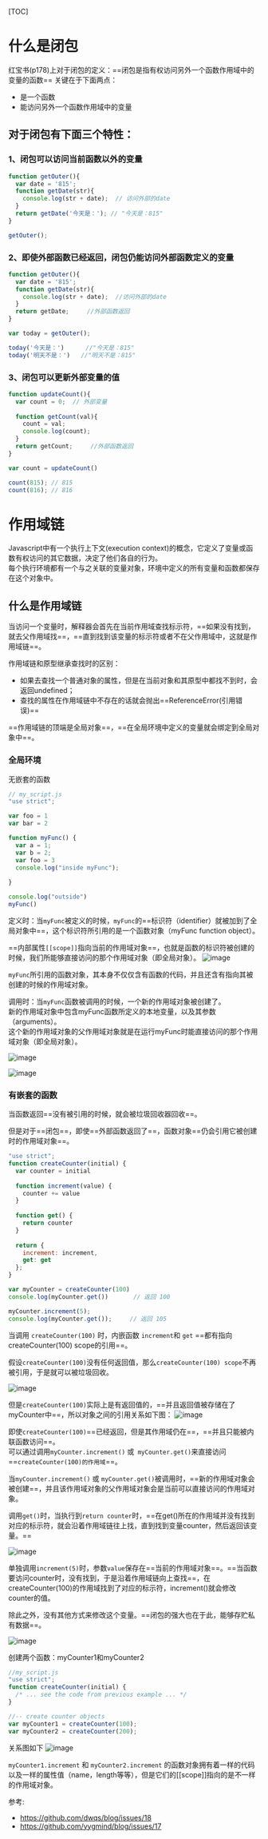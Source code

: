 [TOC]
# 什么是闭包
红宝书(p178)上对于闭包的定义：==闭包是指有权访问另外一个函数作用域中的变量的函数==
关键在于下面两点：
- 是一个函数
- 能访问另外一个函数作用域中的变量

## 对于闭包有下面三个特性：
### 1、闭包可以访问当前函数以外的变量

```js
function getOuter(){
  var date = '815';
  function getDate(str){
    console.log(str + date);  // 访问外部的date
  }
  return getDate('今天是：'); // "今天是：815"
}

getOuter();
```

### 2、即使外部函数已经返回，闭包仍能访问外部函数定义的变量

```js
function getOuter(){
  var date = '815';
  function getDate(str){
    console.log(str + date);  //访问外部的date
  }
  return getDate;     //外部函数返回
}

var today = getOuter();

today('今天是：')      //"今天是：815"
today('明天不是：')   //"明天不是：815"
```


### 3、闭包可以更新外部变量的值
```js
function updateCount(){
  var count = 0;  // 外部变量
  
  function getCount(val){
    count = val;
    console.log(count);
  }
  return getCount;     //外部函数返回
}

var count = updateCount()

count(815); // 815
count(816); // 816
```

# 作用域链
Javascript中有一个执行上下文(execution context)的概念，它定义了变量或函数有权访问的其它数据，决定了他们各自的行为。  
每个执行环境都有一个与之关联的变量对象，环境中定义的所有变量和函数都保存在这个对象中。


## 什么是作用域链
当访问一个变量时，解释器会首先在当前作用域查找标示符，==如果没有找到，就去父作用域找==，==直到找到该变量的标示符或者不在父作用域中，这就是作用域链==。

作用域链和原型继承查找时的区别：
- 如果去查找一个普通对象的属性，但是在当前对象和其原型中都找不到时，会返回undefined；
- 查找的属性在作用域链中不存在的话就会抛出==ReferenceError(引用错误)== 

==作用域链的顶端是全局对象==，==在全局环境中定义的变量就会绑定到全局对象中==。

### 全局环境
无嵌套的函数

```js
// my_script.js
"use strict";

var foo = 1
var bar = 2

function myFunc() {
  var a = 1;
  var b = 2;
  var foo = 3
  console.log("inside myFunc");
  
}

console.log("outside")
myFunc()
```

定义时：当`myFunc`被定义的时候，`myFunc`的==标识符（identifier）就被加到了全局对象中==，这个标识符所引用的是一个函数对象（myFunc function object）。  

==内部属性`[[scope]]`指向当前的作用域对象==，也就是函数的标识符被创建的时候，我们所能够直接访问的那个作用域对象（即全局对象）。
![image](https://camo.githubusercontent.com/bf702f0df678f20694e04fb24fc2ea0e726434bc/687474703a2f2f646d697472796672616e6b2e636f6d2f5f6d656469612f61727469636c65732f6a735f636c6f737572655f322e706e67)


`myFunc`所引用的函数对象，其本身不仅仅含有函数的代码，并且还含有指向其被创建的时候的作用域对象。

调用时：当`myFunc`函数被调用的时候，一个新的作用域对象被创建了。   
新的作用域对象中包含myFunc函数所定义的本地变量，以及其参数（arguments）。  
这个新的作用域对象的父作用域对象就是在运行myFunc时能直接访问的那个作用域对象（即全局对象）。

![image](https://camo.githubusercontent.com/74f0b304b1940aab6f4e96949a4708f088e1ed82/687474703a2f2f646d697472796672616e6b2e636f6d2f5f6d656469612f61727469636c65732f6a735f636c6f737572655f332e706e67)

![image](https://note.youdao.com/yws/public/resource/73ff5428ea13380ab61fc60a73ef7caa/xmlnote/2E16BEC5CDB841D4945CDC2EA6DEB0E7/21373)


### 有嵌套的函数
当函数返回==没有被引用的时候，就会被垃圾回收器回收==。    

但是对于==闭包==，即使==外部函数返回了==，函数对象==仍会引用它被创建时的作用域对象==。
```js
"use strict";
function createCounter(initial) {
  var counter = initial
  
  function increment(value) {
    counter += value
  }
  
  function get() {
    return counter
  }
  
  return {
    increment: increment,
    get: get
  };
}

var myCounter = createCounter(100)
console.log(myCounter.get())       // 返回 100

myCounter.increment(5);
console.log(myCounter.get());     // 返回 105
```

当调用 `createCounter(100)` 时，内嵌函数 `increment`和 `get` ==都有指向createCounter(100) scope的引用==。

假设`createCounter(100)`没有任何返回值，那么`createCounter(100) scope`不再被引用，于是就可以被垃圾回收。

![image](https://camo.githubusercontent.com/faa2434436b9420b99ae45f42a5a55311250a7af/687474703a2f2f646d697472796672616e6b2e636f6d2f5f6d656469612f61727469636c65732f6a735f636c6f737572655f342e706e67)  

但是`createCounter(100)`实际上是有返回值的，==并且返回值被存储在了myCounter中==，所以对象之间的引用关系如下图：
![image](https://camo.githubusercontent.com/13a4e54f23639c5b274014f0caa21115760052f6/687474703a2f2f626c6f672e6c6561706f61686561642e636f6d2f323031352f30392f31352f6a732d636c6f737572652f6a735f636c6f737572655f352e706e67)  

即使`createCounter(100)`==已经返回，但是其作用域仍在==，==并且只能被内联函数访问==。  
可以通过调用`myCounter.increment()` 或` myCounter.get()`来直接访问==`createCounter(100)的作用域`==。

当`myCounter.increment()` 或 `myCounter.get()`被调用时，==新的作用域对象会被创建==，并且该作用域对象的父作用域对象会是当前可以直接访问的作用域对象。   

调用`get()`时，当执行到`return counter`时，==在get()所在的作用域并没有找到对应的标示符，就会沿着作用域链往上找，直到找到变量counter，然后返回该变量。==

![image](https://camo.githubusercontent.com/4cff42540fb6a6ebd532389538101a16af65e7cb/687474703a2f2f646d697472796672616e6b2e636f6d2f5f6d656469612f61727469636c65732f6a735f636c6f737572655f362e706e67)

单独调用`increment(5)`时，参数`value`保存在==当前的作用域对象==。==当函数要访问counter时，没有找到，于是沿着作用域链向上查找==，在createCounter(100)的作用域找到了对应的标示符，increment()就会修改counter的值。

除此之外，没有其他方式来修改这个变量。==闭包的强大也在于此，能够存贮私有数据==。

![image](https://camo.githubusercontent.com/5e61b55212aae4198b0bdcb56179baf850ea3bd4/687474703a2f2f646d697472796672616e6b2e636f6d2f5f6d656469612f61727469636c65732f6a735f636c6f737572655f365f696e632e706e67)

创建两个函数：myCounter1和myCounter2

```js
//my_script.js
"use strict";
function createCounter(initial) {
  /* ... see the code from previous example ... */
}

//-- create counter objects
var myCounter1 = createCounter(100);
var myCounter2 = createCounter(200);
```

关系图如下
![image](https://camo.githubusercontent.com/ae96f45e96a12f66b88d8bc2126d815c197759b7/687474703a2f2f646d697472796672616e6b2e636f6d2f5f6d656469612f61727469636c65732f6a735f636c6f737572655f372e706e67)

`myCounter1.increment` 和 `myCounter2.increment` 的函数对象拥有着一样的代码以及一样的属性值（name，length等等），但是它们的[[scope]]指向的是不一样的作用域对象。

参考:
- https://github.com/dwqs/blog/issues/18
- https://github.com/yygmind/blog/issues/17